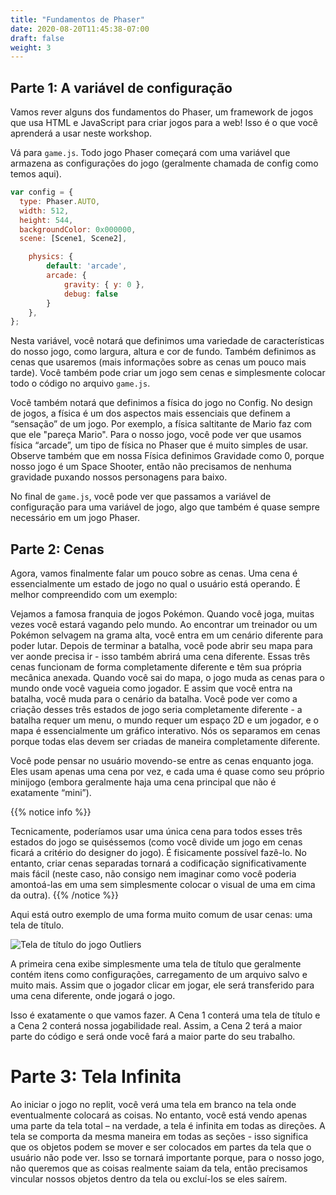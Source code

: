 ```yaml
---
title: "Fundamentos de Phaser"
date: 2020-08-20T11:45:38-07:00
draft: false
weight: 3
---
```


## Parte 1: A variável de configuração

Vamos rever alguns dos fundamentos do Phaser, um framework de jogos que usa HTML e JavaScript para criar jogos para a web! Isso é o que você aprenderá a usar neste workshop.

Vá para `game.js`. Todo jogo Phaser começará com uma variável que armazena as configurações do jogo (geralmente chamada de config como temos aqui).

```javascript
var config = {
  type: Phaser.AUTO,
  width: 512,
  height: 544,
  backgroundColor: 0x000000,
  scene: [Scene1, Scene2],

	physics: {
        default: 'arcade',
        arcade: {
            gravity: { y: 0 },
            debug: false
        }
    },
};
```

Nesta variável, você notará que definimos uma variedade de características do nosso jogo, como largura, altura e cor de fundo. Também definimos as cenas que usaremos (mais informações sobre as cenas um pouco mais tarde). Você também pode criar um jogo sem cenas e simplesmente colocar todo o código no arquivo `game.js`.

Você também notará que definimos a física do jogo no Config. No design de jogos, a física é um dos aspectos mais essenciais que definem a “sensação” de um jogo. Por exemplo, a física saltitante de Mario faz com que ele "pareça Mario". Para o nosso jogo, você pode ver que usamos física “arcade”, um tipo de física no Phaser que é muito simples de usar. Observe também que em nossa Física definimos Gravidade como 0, porque nosso jogo é um Space Shooter, então não precisamos de nenhuma gravidade puxando nossos personagens para baixo.

No final de `game.js`, você pode ver que passamos a variável de configuração para uma variável de jogo, algo que também é quase sempre necessário em um jogo Phaser.

## Parte 2: Cenas

Agora, vamos finalmente falar um pouco sobre as cenas. Uma cena é essencialmente um estado de jogo no qual o usuário está operando. É melhor compreendido com um exemplo:

Vejamos a famosa franquia de jogos Pokémon. Quando você joga, muitas vezes você estará vagando pelo mundo. Ao encontrar um treinador ou um Pokémon selvagem na grama alta, você entra em um cenário diferente para poder lutar. Depois de terminar a batalha, você pode abrir seu mapa para ver aonde precisa ir - isso também abrirá uma cena diferente. Essas três cenas funcionam de forma completamente diferente e têm sua própria mecânica anexada. Quando você sai do mapa, o jogo muda as cenas para o mundo onde você vagueia como jogador. E assim que você entra na batalha, você muda para o cenário da batalha. Você pode ver como a criação desses três estados de jogo seria completamente diferente - a batalha requer um menu, o mundo requer um espaço 2D e um jogador, e o mapa é essencialmente um gráfico interativo. Nós os separamos em cenas porque todas elas devem ser criadas de maneira completamente diferente.

Você pode pensar no usuário movendo-se entre as cenas enquanto joga. Eles usam apenas uma cena por vez, e cada uma é quase como seu próprio minijogo (embora geralmente haja uma cena principal que não é exatamente “mini”).

{{% notice info %}}

Tecnicamente, poderíamos usar uma única cena para todos esses três estados do jogo se quiséssemos (como você divide um jogo em cenas ficará a critério do designer do jogo). É fisicamente possível fazê-lo. No entanto, criar cenas separadas tornará a codificação significativamente mais fácil (neste caso, não consigo nem imaginar como você poderia amontoá-las em uma sem simplesmente colocar o visual de uma em cima da outra).
{{% /notice %}}

Aqui está outro exemplo de uma forma muito comum de usar cenas: uma tela de título.

![Tela de título do jogo Outliers](../media/title-game.png)

A primeira cena exibe simplesmente uma tela de título que geralmente contém itens como configurações, carregamento de um arquivo salvo e muito mais. Assim que o jogador clicar em jogar, ele será transferido para uma cena diferente, onde jogará o jogo.

Isso é exatamente o que vamos fazer. A Cena 1 conterá uma tela de título e a Cena 2 conterá nossa jogabilidade real. Assim, a Cena 2 terá a maior parte do código e será onde você fará a maior parte do seu trabalho.

# Parte 3: Tela Infinita

Ao iniciar o jogo no replit, você verá uma tela em branco na tela onde eventualmente colocará as coisas. No entanto, você está vendo apenas uma parte da tela total – na verdade, a tela é infinita em todas as direções. A tela se comporta da mesma maneira em todas as seções - isso significa que os objetos podem se mover e ser colocados em partes da tela que o usuário não pode ver. Isso se tornará importante porque, para o nosso jogo, não queremos que as coisas realmente saiam da tela, então precisamos vincular nossos objetos dentro da tela ou excluí-los se eles saírem.
